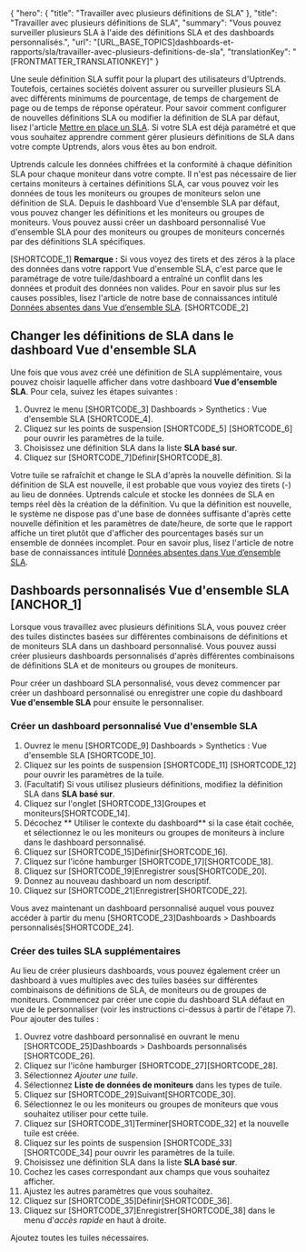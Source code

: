 {
  "hero": {
    "title": "Travailler avec plusieurs définitions de SLA"
  },
  "title": "Travailler avec plusieurs définitions de SLA",
  "summary": "Vous pouvez surveiller plusieurs SLA à l'aide des définitions SLA et des dashboards personnalisés.",
  "url": "[URL_BASE_TOPICS]dashboards-et-rapports/sla/travailler-avec-plusieurs-definitions-de-sla",
  "translationKey": "[FRONTMATTER_TRANSLATIONKEY]"
}

Une seule définition SLA suffit pour la plupart des utilisateurs d'Uptrends. Toutefois, certaines sociétés doivent assurer ou surveiller plusieurs SLA avec différents minimums de pourcentage, de temps de chargement de page ou de temps de réponse opérateur. Pour savoir comment configurer de nouvelles définitions SLA ou modifier la définition de SLA par défaut, lisez l'article [Mettre en place un SLA]([LINK_URL_1]). Si votre SLA est déjà paramétré et que vous souhaitez apprendre comment gérer plusieurs définitions de SLA dans votre compte Uptrends, alors vous êtes au bon endroit.

Uptrends calcule les données chiffrées et la conformité à chaque définition SLA pour chaque moniteur dans votre compte. Il n'est pas nécessaire de lier certains moniteurs à certaines définitions SLA, car vous pouvez voir les données de tous les moniteurs ou groupes de moniteurs selon une définition de SLA. Depuis le dashboard Vue d'ensemble SLA par défaut, vous pouvez changer les définitions et les moniteurs ou groupes de moniteurs. Vous pouvez aussi créer un dashboard personnalisé Vue d'ensemble SLA pour des moniteurs ou groupes de moniteurs concernés par des définitions SLA spécifiques.

[SHORTCODE_1]
**Remarque :** Si vous voyez des tirets et des zéros à la place des données dans votre rapport Vue d'ensemble SLA, c'est parce que le paramétrage de votre tuile/dashboard a entraîné un conflit dans les données et produit des données non valides. Pour en savoir plus sur les causes possibles, lisez l'article de notre base de connaissances intitulé [Données absentes dans Vue d’ensemble SLA]([LINK_URL_2]).
[SHORTCODE_2]

## Changer les définitions de SLA dans le dashboard Vue d'ensemble SLA

Une fois que vous avez créé une définition de SLA supplémentaire, vous pouvez choisir laquelle afficher dans votre dashboard **Vue d'ensemble SLA**. Pour cela, suivez les étapes suivantes :

1. Ouvrez le menu [SHORTCODE_3] Dashboards > Synthetics : Vue d'ensemble SLA [SHORTCODE_4].
2. Cliquez sur les points de suspension [SHORTCODE_5] [SHORTCODE_6] pour ouvrir les paramètres de la tuile.
3. Choisissez une définition SLA dans la liste **SLA basé sur**.
5. Cliquez sur [SHORTCODE_7]Définir[SHORTCODE_8].

Votre tuile se rafraîchit et change le SLA d'après la nouvelle définition. Si la définition de SLA est nouvelle, il est probable que vous voyiez des tirets (-) au lieu de données. Uptrends calcule et stocke les données de SLA en temps réel dès la création de la définition. Vu que la définition est nouvelle, le système ne dispose pas d'une base de données suffisante d'après cette nouvelle définition et les paramètres de date/heure, de sorte que le rapport affiche un tiret plutôt que d'afficher des pourcentages basés sur un ensemble de données incomplet. Pour en savoir plus, lisez l'article de notre base de connaissances intitulé [Données absentes dans Vue d’ensemble SLA]([LINK_URL_3]).

## Dashboards personnalisés Vue d'ensemble SLA [ANCHOR_1]

Lorsque vous travaillez avec plusieurs définitions SLA, vous pouvez créer des tuiles distinctes basées sur différentes combinaisons de définitions et de moniteurs SLA dans un dashboard personnalisé. Vous pouvez aussi créer plusieurs dashboards personnalisés d'après différentes combinaisons de définitions SLA et de moniteurs ou groupes de moniteurs.

Pour créer un dashboard SLA personnalisé, vous devez commencer par créer un dashboard personnalisé ou enregistrer une copie du dashboard **Vue d'ensemble SLA** pour ensuite le personnaliser.

### Créer un dashboard personnalisé Vue d'ensemble SLA

1. Ouvrez le menu [SHORTCODE_9] Dashboards > Synthetics : Vue d'ensemble SLA [SHORTCODE_10].
2. Cliquez sur les points de suspension [SHORTCODE_11] [SHORTCODE_12] pour ouvrir les paramètres de la tuile.
3. (Facultatif) Si vous utilisez plusieurs définitions, modifiez la définition SLA dans **SLA basé sur**.
4. Cliquez sur l'onglet [SHORTCODE_13]Groupes et moniteurs[SHORTCODE_14].
5. Décochez ** Utiliser le contexte du dashboard** si la case était cochée, et sélectionnez le ou les moniteurs ou groupes de moniteurs à inclure dans le dashboard personnalisé.
6. Cliquez sur [SHORTCODE_15]Définir[SHORTCODE_16].
7. Cliquez sur l'icône hamburger [SHORTCODE_17][SHORTCODE_18].
8. Cliquez sur [SHORTCODE_19]Enregistrer sous[SHORTCODE_20].
9. Donnez au nouveau dashboard un nom descriptif.
10. Cliquez sur [SHORTCODE_21]Enregistrer[SHORTCODE_22].

Vous avez maintenant un dashboard personnalisé auquel vous pouvez accéder à partir du menu [SHORTCODE_23]Dashboards > Dashboards personnalisés[SHORTCODE_24].

### Créer des tuiles SLA supplémentaires

Au lieu de créer plusieurs dashboards, vous pouvez également créer un dashboard à vues multiples avec des tuiles basées sur différentes combinaisons de définitions de SLA, de moniteurs ou de groupes de moniteurs. Commencez par créer une copie du dashboard SLA défaut en vue de le personnaliser (voir les instructions ci-dessus à partir de l'étape 7). Pour ajouter des tuiles :

1. Ouvrez votre dashboard personnalisé en ouvrant le menu [SHORTCODE_25]Dashboards > Dashboards personnalisés [SHORTCODE_26].
2. Cliquez sur l'icône hamburger [SHORTCODE_27][SHORTCODE_28].
3. Sélectionnez *Ajouter une tuile*.
4. Sélectionnez **Liste de données de moniteurs** dans les types de tuile.
5. Cliquez sur [SHORTCODE_29]Suivant[SHORTCODE_30].
6. Sélectionnez le ou les moniteurs ou groupes de moniteurs que vous souhaitez utiliser pour cette tuile.
7. Cliquez sur [SHORTCODE_31]Terminer[SHORTCODE_32] et la nouvelle tuile est créée.
8. Cliquez sur les points de suspension [SHORTCODE_33] [SHORTCODE_34] pour ouvrir les paramètres de la tuile.
9. Choisissez une définition SLA dans la liste **SLA basé sur**.
10. Cochez les cases correspondant aux champs que vous souhaitez afficher.
11. Ajustez les autres paramètres que vous souhaitez.
12. Cliquez sur [SHORTCODE_35]Définir[SHORTCODE_36].
13. Cliquez sur [SHORTCODE_37]Enregistrer[SHORTCODE_38] dans le menu d'*accès rapide* en haut à droite.

Ajoutez toutes les tuiles nécessaires.
